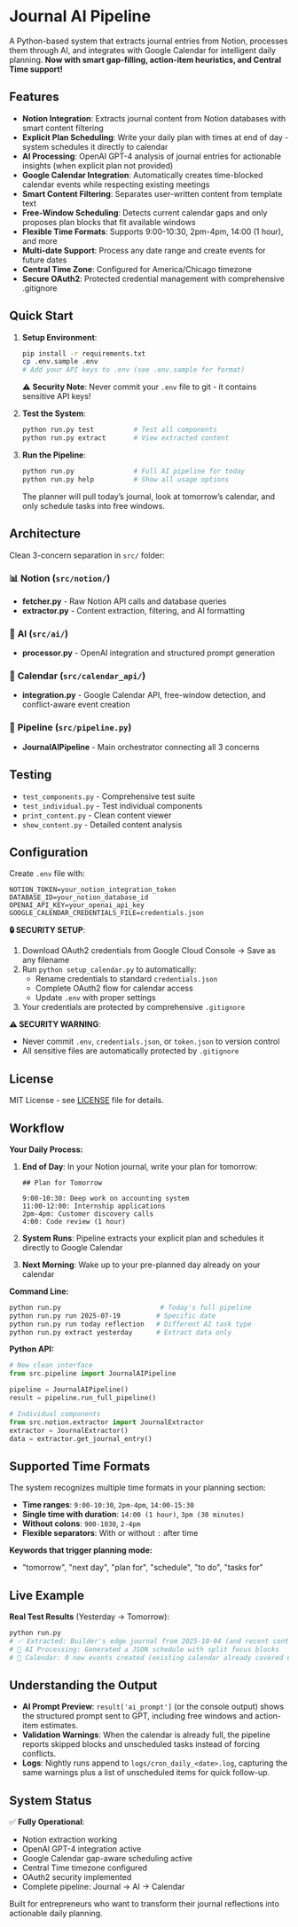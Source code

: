 # Journal AI Pipeline

A Python-based system that extracts journal entries from Notion, processes them through AI, and integrates with Google Calendar for intelligent daily planning. **Now with smart gap-filling, action-item heuristics, and Central Time support!**

## Features

- **Notion Integration**: Extracts journal content from Notion databases with smart content filtering
- **Explicit Plan Scheduling**: Write your daily plan with times at end of day - system schedules it directly to calendar
- **AI Processing**: OpenAI GPT-4 analysis of journal entries for actionable insights (when explicit plan not provided)
- **Google Calendar Integration**: Automatically creates time-blocked calendar events while respecting existing meetings
- **Smart Content Filtering**: Separates user-written content from template text
- **Free-Window Scheduling**: Detects current calendar gaps and only proposes plan blocks that fit available windows
- **Flexible Time Formats**: Supports 9:00-10:30, 2pm-4pm, 14:00 (1 hour), and more
- **Multi-date Support**: Process any date range and create events for future dates
- **Central Time Zone**: Configured for America/Chicago timezone
- **Secure OAuth2**: Protected credential management with comprehensive .gitignore

## Quick Start

1. **Setup Environment**:
   ```bash
   pip install -r requirements.txt
   cp .env.sample .env
   # Add your API keys to .env (see .env.sample for format)
   ```

   ⚠️ **Security Note**: Never commit your `.env` file to git - it contains sensitive API keys!

2. **Test the System**:
   ```bash
   python run.py test          # Test all components
   python run.py extract       # View extracted content
   ```

3. **Run the Pipeline**:
   ```bash
   python run.py               # Full AI pipeline for today
   python run.py help          # Show all usage options
   ```

   The planner will pull today’s journal, look at tomorrow’s calendar, and only schedule tasks into free windows.

## Architecture

Clean 3-concern separation in `src/` folder:

### 📊 **Notion** (`src/notion/`)
- **fetcher.py** - Raw Notion API calls and database queries
- **extractor.py** - Content extraction, filtering, and AI formatting

### 🤖 **AI** (`src/ai/`) 
- **processor.py** - OpenAI integration and structured prompt generation

### 📅 **Calendar** (`src/calendar_api/`)
- **integration.py** - Google Calendar API, free-window detection, and conflict-aware event creation

### 🔧 **Pipeline** (`src/pipeline.py`)
- **JournalAIPipeline** - Main orchestrator connecting all 3 concerns

## Testing

- `test_components.py` - Comprehensive test suite
- `test_individual.py` - Test individual components
- `print_content.py` - Clean content viewer
- `show_content.py` - Detailed content analysis

## Configuration

Create `.env` file with:
```
NOTION_TOKEN=your_notion_integration_token
DATABASE_ID=your_notion_database_id
OPENAI_API_KEY=your_openai_api_key
GOOGLE_CALENDAR_CREDENTIALS_FILE=credentials.json
```

**🔒 SECURITY SETUP**:
1. Download OAuth2 credentials from Google Cloud Console → Save as any filename
2. Run `python setup_calendar.py` to automatically:
   - Rename credentials to standard `credentials.json`
   - Complete OAuth2 flow for calendar access
   - Update `.env` with proper settings
3. Your credentials are protected by comprehensive `.gitignore`

**⚠️ SECURITY WARNING**: 
- Never commit `.env`, `credentials.json`, or `token.json` to version control
- All sensitive files are automatically protected by `.gitignore`

## License

MIT License - see [LICENSE](LICENSE) file for details.

## Workflow

**Your Daily Process:**

1. **End of Day**: In your Notion journal, write your plan for tomorrow:
   ```
   ## Plan for Tomorrow

   9:00-10:30: Deep work on accounting system
   11:00-12:00: Internship applications
   2pm-4pm: Customer discovery calls
   4:00: Code review (1 hour)
   ```

2. **System Runs**: Pipeline extracts your explicit plan and schedules it directly to Google Calendar
3. **Next Morning**: Wake up to your pre-planned day already on your calendar

**Command Line:**
```bash
python run.py                         # Today's full pipeline
python run.py run 2025-07-19         # Specific date
python run.py run today reflection   # Different AI task type
python run.py extract yesterday      # Extract data only
```

**Python API:**
```python
# New clean interface
from src.pipeline import JournalAIPipeline

pipeline = JournalAIPipeline()
result = pipeline.run_full_pipeline()

# Individual components
from src.notion.extractor import JournalExtractor
extractor = JournalExtractor()
data = extractor.get_journal_entry()
```

## Supported Time Formats

The system recognizes multiple time formats in your planning section:
- **Time ranges**: `9:00-10:30`, `2pm-4pm`, `14:00-15:30`
- **Single time with duration**: `14:00 (1 hour)`, `3pm (30 minutes)`
- **Without colons**: `900-1030`, `2-4pm`
- **Flexible separators**: With or without `:` after time

**Keywords that trigger planning mode:**
- "tomorrow", "next day", "plan for", "schedule", "to do", "tasks for"

## Live Example

**Real Test Results** (Yesterday → Tomorrow):
```bash
python run.py
# ✅ Extracted: Builder's edge journal from 2025-10-04 (and recent context)
# 🤖 AI Processing: Generated a JSON schedule with split focus blocks
# 📅 Calendar: 0 new events created (existing calendar already covered every free window; warnings logged instead)
```

## Understanding the Output

- **AI Prompt Preview**: `result['ai_prompt']` (or the console output) shows the structured prompt sent to GPT, including free windows and action-item estimates.
- **Validation Warnings**: When the calendar is already full, the pipeline reports skipped blocks and unscheduled tasks instead of forcing conflicts.
- **Logs**: Nightly runs append to `logs/cron_daily_<date>.log`, capturing the same warnings plus a list of unscheduled items for quick follow-up.

## System Status

✅ **Fully Operational**:
- Notion extraction working
- OpenAI GPT-4 integration active  
- Google Calendar gap-aware scheduling active
- Central Time timezone configured
- OAuth2 security implemented
- Complete pipeline: Journal → AI → Calendar

Built for entrepreneurs who want to transform their journal reflections into actionable daily planning.
